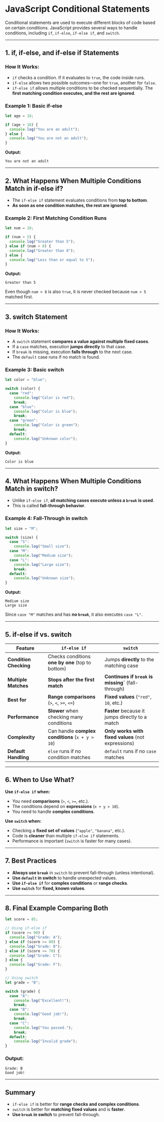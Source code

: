 # **JavaScript Conditional Statements**

Conditional statements are used to execute different blocks of code based on certain conditions. JavaScript provides several ways to handle conditions, including `if`, `if-else`, `if-else if`, and `switch`.

---

## **1. if, if-else, and if-else if Statements**

### **How It Works:**

- `if` checks a condition. If it evaluates to `true`, the code inside runs.
- `if-else` allows two possible outcomes—one for `true`, another for `false`.
- `if-else if` allows multiple conditions to be checked sequentially. The **first matching condition executes, and the rest are ignored**.

### **Example 1: Basic if-else**

```js
let age = 18;

if (age > 18) {
  console.log("You are an adult");
} else {
  console.log("You are not an adult");
}
```

**Output:**

```
You are not an adult
```

---

## **2. What Happens When Multiple Conditions Match in if-else if?**

- The `if-else if` statement evaluates conditions from **top to bottom**.
- **As soon as one condition matches, the rest are ignored**.

### **Example 2: First Matching Condition Runs**

```js
let num = 10;

if (num > 5) {
  console.log("Greater than 5");
} else if (num > 8) {
  console.log("Greater than 8");
} else {
  console.log("Less than or equal to 5");
}
```

**Output:**

```
Greater than 5
```

Even though `num > 8` is also `true`, it is never checked because `num > 5` matched first.

---

## **3. switch Statement**

### **How It Works:**

- A `switch` statement **compares a value against multiple fixed cases**.
- If a `case` matches, execution **jumps directly** to that case.
- If `break` is missing, execution **falls through** to the next case.
- The `default` case runs if no match is found.

### **Example 3: Basic switch**

```js
let color = "blue";

switch (color) {
  case "red":
    console.log("Color is red");
    break;
  case "blue":
    console.log("Color is blue");
    break;
  case "green":
    console.log("Color is green");
    break;
  default:
    console.log("Unknown color");
}
```

**Output:**

```
Color is blue
```

---

## **4. What Happens When Multiple Conditions Match in switch?**

- Unlike `if-else if`, **all matching cases execute unless a `break` is used**.
- This is called **fall-through behavior**.

### **Example 4: Fall-Through in switch**

```js
let size = "M";

switch (size) {
  case "S":
    console.log("Small size");
  case "M":
    console.log("Medium size");
  case "L":
    console.log("Large size");
    break;
  default:
    console.log("Unknown size");
}
```

**Output:**

```
Medium size
Large size
```

Since `case "M"` matches and has **no `break`**, it also executes `case "L"`.

---

## **5. if-else if vs. switch**

| Feature                | `if-else if`                                     | `switch`                                            |
| ---------------------- | ------------------------------------------------ | --------------------------------------------------- |
| **Condition Checking** | Checks conditions **one by one** (top to bottom) | Jumps **directly** to the matching case             |
| **Multiple Matches**   | **Stops after the first match**                  | **Continues if `break` is missing`** (fall-through) |
| **Best for**           | **Range comparisons** (`>`, `<`, `>=`, `<=`)     | **Fixed values** (`"red"`, `10`, etc.)              |
| **Performance**        | **Slower** when checking many conditions         | **Faster** because it jumps directly to a match     |
| **Complexity**         | Can handle **complex conditions** (`x + y > 10`) | **Only works with fixed values** (not expressions)  |
| **Default Handling**   | `else` runs if no condition matches              | `default` runs if no `case` matches                 |

---

## **6. When to Use What?**

**Use `if-else if` when:**

- You need **comparisons** (`>`, `<`, `>=`, etc.).
- The conditions depend on **expressions** (`x + y > 10`).
- You need to handle **complex conditions**.

**Use `switch` when:**

- Checking a **fixed set of values** (`"apple"`, `"banana"`, etc.).
- Code is **cleaner** than multiple `if-else if` statements.
- Performance is important (`switch` is faster for many cases).

---

## **7. Best Practices**

- **Always use `break`** in `switch` to prevent fall-through (unless intentional).
- **Use `default` in switch** to handle unexpected values.
- **Use `if-else if`** for **complex conditions** or **range checks**.
- **Use `switch`** for **fixed, known values**.

---

## **8. Final Example Comparing Both**

```js
let score = 85;

// Using if-else if
if (score >= 90) {
  console.log("Grade: A");
} else if (score >= 80) {
  console.log("Grade: B");
} else if (score >= 70) {
  console.log("Grade: C");
} else {
  console.log("Grade: F");
}

// Using switch
let grade = "B";

switch (grade) {
  case "A":
    console.log("Excellent!");
    break;
  case "B":
    console.log("Good job!");
    break;
  case "C":
    console.log("You passed.");
    break;
  default:
    console.log("Invalid grade");
}
```

### **Output:**

```
Grade: B
Good job!
```

---

## **Summary**

- `if-else if` is better for **range checks and complex conditions**.
- `switch` is better for **matching fixed values** and is **faster**.
- **Use `break` in switch** to prevent fall-through.

